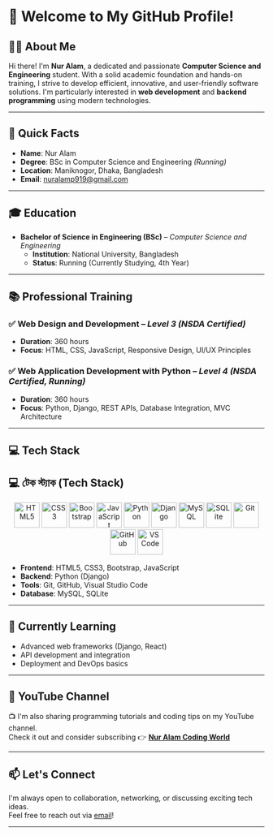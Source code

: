 # 👋 Welcome to My GitHub Profile!

## 🧑‍💻 About Me

Hi there! I'm **Nur Alam**, a dedicated and passionate **Computer Science and Engineering** student. With a solid academic foundation and hands-on training, I strive to develop efficient, innovative, and user-friendly software solutions. I'm particularly interested in **web development** and **backend programming** using modern technologies.

---

## 📌 Quick Facts

- **Name**: Nur Alam  
- **Degree**: BSc in Computer Science and Engineering *(Running)*  
- **Location**: Maniknogor, Dhaka, Bangladesh  
- **Email**: [nuralamp919@gmail.com](mailto:nuralamp919@gmail.com)

---

## 🎓 Education

- **Bachelor of Science in Engineering (BSc)** – *Computer Science and Engineering*  
  - **Institution**: National University, Bangladesh  
  - **Status**: Running (Currently Studying, 4th Year)

---

## 📚 Professional Training

### ✅ Web Design and Development – *Level 3 (NSDA Certified)*  
- **Duration**: 360 hours  
- **Focus**: HTML, CSS, JavaScript, Responsive Design, UI/UX Principles

### ✅ Web Application Development with Python – *Level 4 (NSDA Certified, Running)*  
- **Duration**: 360 hours  
- **Focus**: Python, Django, REST APIs, Database Integration, MVC Architecture

---

## 💻 Tech Stack
## 💻 টেক স্ট্যাক (Tech Stack)

<p align="center">
  <img src="https://cdn.jsdelivr.net/gh/devicons/devicon/icons/html5/html5-original.svg" width="50" alt="HTML5" />
  <img src="https://cdn.jsdelivr.net/gh/devicons/devicon/icons/css3/css3-original.svg" width="50" alt="CSS3" />
  <img src="https://cdn.jsdelivr.net/gh/devicons/devicon/icons/bootstrap/bootstrap-original.svg" width="50" alt="Bootstrap" />
  <img src="https://cdn.jsdelivr.net/gh/devicons/devicon/icons/javascript/javascript-original.svg" width="50" alt="JavaScript" />
  <img src="https://cdn.jsdelivr.net/gh/devicons/devicon/icons/python/python-original.svg" width="50" alt="Python" />
  <img src="https://cdn.jsdelivr.net/gh/devicons/devicon/icons/django/django-plain.svg" width="50" alt="Django" />
  <img src="https://cdn.jsdelivr.net/gh/devicons/devicon/icons/mysql/mysql-original.svg" width="50" alt="MySQL" />
  <img src="https://cdn.jsdelivr.net/gh/devicons/devicon/icons/sqlite/sqlite-original.svg" width="50" alt="SQLite" />
  <img src="https://cdn.jsdelivr.net/gh/devicons/devicon/icons/git/git-original.svg" width="50" alt="Git" />
  <img src="https://cdn.jsdelivr.net/gh/devicons/devicon/icons/github/github-original.svg" width="50" alt="GitHub" />
  <img src="https://cdn.jsdelivr.net/gh/devicons/devicon/icons/vscode/vscode-original.svg" width="50" alt="VS Code" />
</p>



- **Frontend**: HTML5, CSS3, Bootstrap, JavaScript  
- **Backend**: Python (Django)  
- **Tools**: Git, GitHub, Visual Studio Code  
- **Database**: MySQL, SQLite

---

## 🌱 Currently Learning

- Advanced web frameworks (Django, React)  
- API development and integration  
- Deployment and DevOps basics

---

## 🎥 YouTube Channel

📺 I'm also sharing programming tutorials and coding tips on my YouTube channel.  
Check it out and consider subscribing 👉 [**Nur Alam Coding World**](https://www.youtube.com/@NurAlamCodingWord)

---

## 📫 Let's Connect

I'm always open to collaboration, networking, or discussing exciting tech ideas.  
Feel free to reach out via [email](mailto:nuralamp919@gmail.com)!

---
